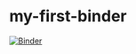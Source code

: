 # my-first-binder
[![Binder](https://mybinder.org/badge_logo.svg)](https://mybinder.org/v2/gh/chumbucketleadcook/my-first-binder/HEAD)

